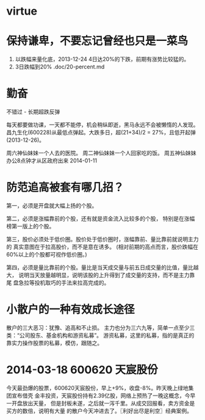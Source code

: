 # virtue

# 保持谦卑，不要忘记曾经也只是一菜鸟

  1. 以跌幅来量化底，2013-12-24 4日达20%的下跌，前期有涨势比较猛的。
  2. 3日跌幅到20% .doc/20-percent.md

# 勤奋 

  不错过 - 长期超跌反弹

  每天都要做功课，一天都不能停，机会稍纵即逝，黑马永远不会被懒惰的人发现。
  昌九生化(600228)从最低点弹起。大跌多日，超(21+34)/2 = 27%，且低开起弹(2013-12-26)。

  周六神仙妹妹一个人去的医院。
  周二神仙妹妹一个人回家吃的饭。
  周五神仙妹妹办公8点钟才从区政府出来 2014-01-11

# 防范追高被套有哪几招？

  第一，必须是开盘就大幅上扬的个股。

  第二，必须是涨幅靠前的个股，还有就是资金流入比较多的个股，
        特别是在涨幅榜第一版上的个股。

  第三，股价必须处于低价圈。股价处于低价圈时，涨幅靠前、量比靠前就说明主力的
        真实意图在于拉高股价，而不是意在诱多。
        (相对前期的高点而言，股价跌幅在60%以上的个股都可视作低价圈。)

  第四，必须是量比靠前的个股。量比是当天成交量与前五日成交量的比值，量比越大，
        说明当天放量越明显，说明该股的上升得到了成交量的支持，而不是主力靠尾
        盘急拉等投机取巧的手法来拉高完成的。

# 小散户的一种有效成长途径

  散户的三大恶习：犹豫、追高和不止损。
  主力也分为三六九等，简单一点至少三类：“公司股东、基金机构和游资私募”。
  游资私募，这里的私募，指的是真正的靠实力操作股票的私募，模仿，跟随之。

# 2014-03-18 600620 天宸股份

  今天最劲爆的股票，600620天宸股份，早上+9%，收盘-8%。昨天晚上绿地集团宣布借壳
  金丰投资，天宸股份持有2.39亿股，网络上预热了一晚这概念，今早一开盘放出天量，
  但是封板未遂，之后就一泻千里。从成交回报看，卖方资金是买方的数倍，说明有大量
  的散户今天冲进去了。〖利好出尽是利空〗经典案例。
